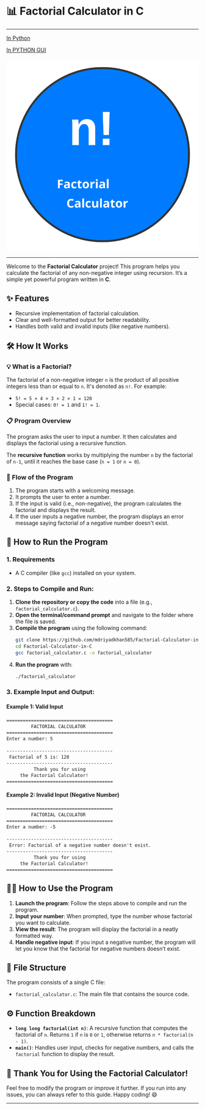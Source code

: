 # 📊 Factorial Calculator in C
---
[In Python](https://github.com/mdriyadkhan585/Factorial-Calculator-in-Python)

[In PYTHON GUI](https://github.com/mdriyadkhan585/Factorial-Calculator-GUI)

![Logo](logo.svg)

---
Welcome to the **Factorial Calculator** project! This program helps you calculate the factorial of any non-negative integer using recursion. It’s a simple yet powerful program written in **C**. 

## ✨ Features
- Recursive implementation of factorial calculation.
- Clear and well-formatted output for better readability.
- Handles both valid and invalid inputs (like negative numbers).
  
## 🛠️ How It Works

### 💡 What is a Factorial?
The factorial of a non-negative integer `n` is the product of all positive integers less than or equal to `n`. It's denoted as `n!`. For example:
- `5! = 5 × 4 × 3 × 2 × 1 = 120`
- Special cases: `0! = 1` and `1! = 1`.

### 📋 Program Overview
The program asks the user to input a number. It then calculates and displays the factorial using a recursive function.

The **recursive function** works by multiplying the number `n` by the factorial of `n-1`, until it reaches the base case (`n = 1` or `n = 0`).

### 🔄 Flow of the Program
1. The program starts with a welcoming message.
2. It prompts the user to enter a number.
3. If the input is valid (i.e., non-negative), the program calculates the factorial and displays the result.
4. If the user inputs a negative number, the program displays an error message saying factorial of a negative number doesn't exist.

## 🚀 How to Run the Program

### 1. **Requirements**
- A C compiler (like `gcc`) installed on your system.

### 2. **Steps to Compile and Run**:
1. **Clone the repository or copy the code** into a file (e.g., `factorial_calculator.c`).
2. **Open the terminal/command prompt** and navigate to the folder where the file is saved.
3. **Compile the program** using the following command:
   ```bash
   git clone https://github.com/mdriyadkhan585/Factorial-Calculator-in-C.git
   cd Factorial-Calculator-in-C
   gcc factorial_calculator.c -o factorial_calculator
   ```
4. **Run the program** with:
   ```bash
   ./factorial_calculator
   ```

### 3. **Example Input and Output**:
#### Example 1: Valid Input
```
=======================================
         FACTORIAL CALCULATOR          
=======================================
Enter a number: 5

---------------------------------------
 Factorial of 5 is: 120
---------------------------------------
          Thank you for using          
     the Factorial Calculator!         
=======================================
```

#### Example 2: Invalid Input (Negative Number)
```
=======================================
         FACTORIAL CALCULATOR          
=======================================
Enter a number: -5

---------------------------------------
 Error: Factorial of a negative number doesn't exist.
---------------------------------------
          Thank you for using          
     the Factorial Calculator!         
=======================================
```

## 🧑‍💻 How to Use the Program
1. **Launch the program**: Follow the steps above to compile and run the program.
2. **Input your number**: When prompted, type the number whose factorial you want to calculate.
3. **View the result**: The program will display the factorial in a neatly formatted way.
4. **Handle negative input**: If you input a negative number, the program will let you know that the factorial for negative numbers doesn’t exist.

## 📂 File Structure
The program consists of a single C file:

- `factorial_calculator.c`: The main file that contains the source code.

## ⚙️ Function Breakdown
- **`long long factorial(int n)`**: A recursive function that computes the factorial of `n`. Returns `1` if `n` is `0` or `1`, otherwise returns `n * factorial(n - 1)`.
- **`main()`**: Handles user input, checks for negative numbers, and calls the `factorial` function to display the result.

## 🎉 Thank You for Using the Factorial Calculator!
Feel free to modify the program or improve it further. If you run into any issues, you can always refer to this guide. Happy coding! 😄

---

